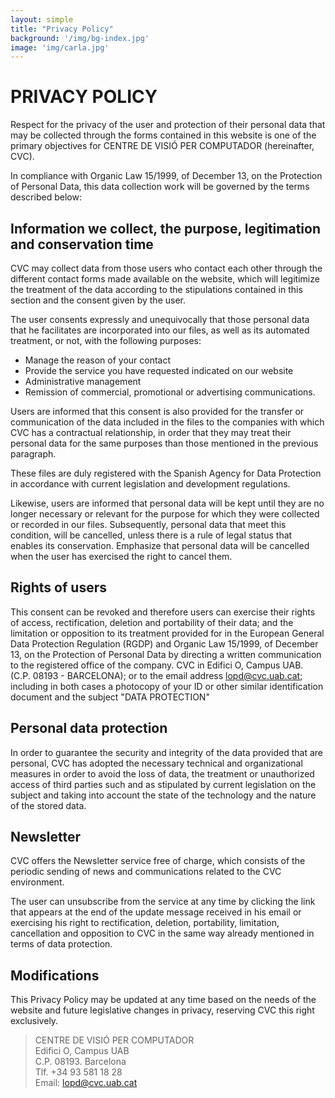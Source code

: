 ```yaml
---
layout: simple
title: "Privacy Policy"
background: '/img/bg-index.jpg'
image: 'img/carla.jpg'
---
```


# PRIVACY POLICY

Respect for the privacy of the user and protection of their personal data that
may be collected through the forms contained in this website is one of the
primary objectives for CENTRE DE VISIÓ PER COMPUTADOR (hereinafter, CVC).

In compliance with Organic Law 15/1999, of December 13, on the Protection of
Personal Data, this data collection work will be governed by the terms described
below:

## Information we collect, the purpose, legitimation and conservation time

CVC may collect data from those users who contact each other through the
different contact forms made available on the website, which will legitimize the
treatment of the data according to the stipulations contained in this section
and the consent given by the user.

The user consents expressly and unequivocally that those personal data that he
facilitates are incorporated into our files, as well as its automated treatment,
or not, with the following purposes:

  * Manage the reason of your contact
  * Provide the service you have requested indicated on our website
  * Administrative management
  * Remission of commercial, promotional or advertising communications.

Users are informed that this consent is also provided for the transfer or
communication of the data included in the files to the companies with which CVC
has a contractual relationship, in order that they may treat their personal data
for the same purposes than those mentioned in the previous paragraph.

These files are duly registered with the Spanish Agency for Data Protection in
accordance with current legislation and development regulations.

Likewise, users are informed that personal data will be kept until they are no
longer necessary or relevant for the purpose for which they were collected or
recorded in our files. Subsequently, personal data that meet this condition,
will be cancelled, unless there is a rule of legal status that enables its
conservation. Emphasize that personal data will be cancelled when the user has
exercised the right to cancel them.

## Rights of users

This consent can be revoked and therefore users can exercise their rights of
access, rectification, deletion and portability of their data; and the
limitation or opposition to its treatment provided for in the European General
Data Protection Regulation (RGDP) and Organic Law 15/1999, of December 13, on
the Protection of Personal Data by directing a written communication to the
registered office of the company. CVC in Edifici O, Campus UAB. (C.P. 08193 -
BARCELONA); or to the email address [lopd@cvc.uab.cat](mailto:lopd@cvc.uab.cat);
including in both cases a photocopy of your ID or other similar identification
document and the subject "DATA PROTECTION"

## Personal data protection

In order to guarantee the security and integrity of the data provided that are
personal, CVC has adopted the necessary technical and organizational measures in
order to avoid the loss of data, the treatment or unauthorized access of third
parties such and as stipulated by current legislation on the subject and taking
into account the state of the technology and the nature of the stored data.

## Newsletter

CVC offers the Newsletter service free of charge, which consists of the periodic
sending of news and communications related to the CVC environment.

The user can unsubscribe from the service at any time by clicking the link that
appears at the end of the update message received in his email or exercising his
right to rectification, deletion, portability, limitation, cancellation and
opposition to CVC in the same way already mentioned in terms of data protection.

## Modifications

This Privacy Policy may be updated at any time based on the needs of the website
and future legislative changes in privacy, reserving CVC this right exclusively.


> CENTRE DE VISIÓ PER COMPUTADOR<br>
> Edifici O, Campus UAB<br>
> C.P. 08193. Barcelona<br>
> Tlf. +34 93 581 18 28<br>
> Email: [lopd@cvc.uab.cat](mailto:lopd@cvc.uab.cat)<br>
